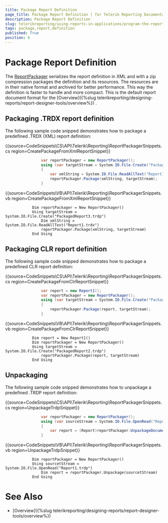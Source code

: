 ```yaml
---
title: Package Report Definition
page_title: Package Report Definition | for Telerik Reporting Documentation
description: Package Report Definition
slug: telerikreporting/using-reports-in-applications/program-the-report-definition/package-report-definition
tags: package,report,definition
published: True
position: 6
---
```


# Package Report Definition



The 
[ReportPackager](/reporting/api/Telerik.Reporting.ReportPackager)
        serializes the report definition in XML and with a zip compression packages the definition and its resources.
        The resources are in their native format and archived for better performance.
        This way the definition is faster to handle and more compact.
        This is the default report document format for the 
[Overview]({%slug telerikreporting/designing-reports/report-designer-tools/overview%})
.
      


## Packaging .TRDX report definition

The following sample code snipped demonstrates how to package a predefined .TRDX (XML) report definition:


{{source=CodeSnippets\CS\API\Telerik\Reporting\ReportPackagerSnippets.cs region=CreatePackageFromXmlReportSnippet}}
````C#
	            var reportPackager = new ReportPackager();
	            using (var targetStream = System.IO.File.Create("PackagedReport2.trdp"))
	            {
	                var xmlString = System.IO.File.ReadAllText("Report1.trdx");
	                reportPackager.Package(xmlString, targetStream);
	            }
````




{{source=CodeSnippets\VB\API\Telerik\Reporting\ReportPackagerSnippets.vb region=CreatePackageFromXmlReportSnippet}}
````VB
	        Dim reportPackager = New ReportPackager()
	        Using targetStream = System.IO.File.Create("PackagedReport3.trdp")
	            Dim xmlString = System.IO.File.ReadAllText("Report1.trdx")
	            reportPackager.Package(xmlString, targetStream)
	        End Using
````




## Packaging CLR report definition

The following sample code snipped demonstrates how to package a predefined CLR report definition:


{{source=CodeSnippets\CS\API\Telerik\Reporting\ReportPackagerSnippets.cs region=CreatePackageFromClrReportSnippet}}
````C#
	            var report = new Report1();
	            var reportPackager = new ReportPackager();
	            using (var targetStream = System.IO.File.Create("PackageReport1.trdp"))
	            {
	                reportPackager.Package(report, targetStream);
	            }
````




{{source=CodeSnippets\VB\API\Telerik\Reporting\ReportPackagerSnippets.vb region=CreatePackageFromClrReportSnippet}}
````VB
	        Dim report = New Report1()
	        Dim reportPackager = New ReportPackager()
	        Using targetStream = System.IO.File.Create("PackagedReport2.trdp")
	            reportPackager.Package(report, targetStream)
	        End Using
````




## Unpackaging

The following sample code snipped demonstrates how to unpackage a predefined .TRDP report definition:


{{source=CodeSnippets\CS\API\Telerik\Reporting\ReportPackagerSnippets.cs region=UnpackageTrdpSnippet}}
````C#
	            var reportPackager = new ReportPackager();
	            using (var sourceStream = System.IO.File.OpenRead("Report1.trdp"))
	            {
	                var report = (Report)reportPackager.UnpackageDocument(sourceStream);
	            }
````




{{source=CodeSnippets\VB\API\Telerik\Reporting\ReportPackagerSnippets.vb region=UnpackageTrdpSnippet}}
````VB
	        Dim reportPackager = New ReportPackager()
	        Using sourcetStream = System.IO.File.OpenRead("Report1.trdp")
	            Dim report = reportPackager.Unpackage(sourcetStream)
	        End Using
````




# See Also


 * [Overview]({%slug telerikreporting/designing-reports/report-designer-tools/overview%})

